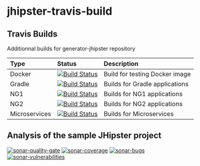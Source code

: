 # jhipster-travis-build

## Travis Builds

Additionnal builds for generator-jhipster repository

| Type          | Status                                             | Description                    |
|:--------------|:---------------------------------------------------|:-------------------------------|
| Docker        | [![Build Status][travis-image-docker]][travis-url] | Build for testing Docker image |
| Gradle        | [![Build Status][travis-image-gradle]][travis-url] | Builds for Gradle applications |
| NG1           | [![Build Status][travis-image-ng1]][travis-url]    | Builds for NG1 applications    |
| NG2           | [![Build Status][travis-image-ng2]][travis-url]    | Builds for NG2 applications    |
| Microservices | [![Build Status][travis-image-ms]][travis-url]     | Builds for Microservices       |

## Analysis of the sample JHipster project

[![sonar-quality-gate][sonar-quality-gate]][sonar-url]
[![sonar-coverage][sonar-coverage]][sonar-url]
[![sonar-bugs][sonar-bugs]][sonar-url]
[![sonar-vulnerabilities][sonar-vulnerabilities]][sonar-url]



[travis-url]: https://travis-ci.org/hipster-labs/jhipster-travis-build/branches
[travis-image-docker]: https://travis-ci.org/hipster-labs/jhipster-travis-build.svg?branch=docker
[travis-image-gradle]: https://travis-ci.org/hipster-labs/jhipster-travis-build.svg?branch=gradle
[travis-image-ng1]: https://travis-ci.org/hipster-labs/jhipster-travis-build.svg?branch=ng1
[travis-image-ng2]: https://travis-ci.org/hipster-labs/jhipster-travis-build.svg?branch=ng2
[travis-image-ms]: https://travis-ci.org/hipster-labs/jhipster-travis-build.svg?branch=microservices

[sonar-url]: https://sonarqube.com/dashboard?id=io.github.jhipster.sample%3Ajhipster-sample-application
[sonar-quality-gate]: https://sonarqube.com/api/badges/gate?key=io.github.jhipster.sample%3Ajhipster-sample-application
[sonar-coverage]: https://sonarqube.com/api/badges/measure?key=io.github.jhipster.sample%3Ajhipster-sample-application&metric=coverage
[sonar-bugs]: https://sonarqube.com/api/badges/measure?key=io.github.jhipster.sample%3Ajhipster-sample-application&metric=bugs
[sonar-vulnerabilities]: https://sonarqube.com/api/badges/measure?key=io.github.jhipster.sample%3Ajhipster-sample-application&metric=vulnerabilities
